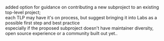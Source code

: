 added option for guidance on contributing a new subproject to an existing top-level project; <br>
each TLP may have it's on process, but suggest bringing it into Labs as a possible first step and best practice <br>
especially if the proposed subproject doesn't have maintainer diversity, open source experience or a community built out yet..<br>
